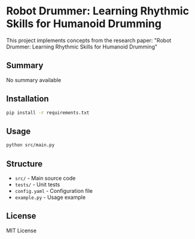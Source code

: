 # Robot Drummer: Learning Rhythmic Skills for Humanoid Drumming

This project implements concepts from the research paper: "Robot Drummer: Learning Rhythmic Skills for Humanoid Drumming"

## Summary
No summary available

## Installation
```bash
pip install -r requirements.txt
```

## Usage
```bash
python src/main.py
```

## Structure
- `src/` - Main source code
- `tests/` - Unit tests
- `config.yaml` - Configuration file
- `example.py` - Usage example

## License
MIT License

